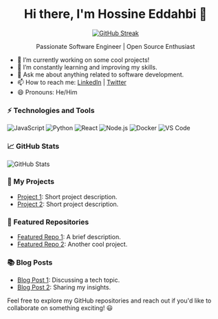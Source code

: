<h1 align="center">Hi there, I'm Hossine Eddahbi 👋</h1>
<p align="center">
  <a href="https://github.com/hossine" target="_blank">
    <img alt="GitHub Streak" src="https://github-readme-streak-stats.herokuapp.com/?user=hossine&theme=dark" />
  </a>
</p>

<p align="center">Passionate Software Engineer | Open Source Enthusiast</p>

- 🔭 I’m currently working on some cool projects!
- 🌱 I’m constantly learning and improving my skills.
- 💬 Ask me about anything related to software development.
- 📫 How to reach me: [LinkedIn](https://www.linkedin.com/in/hossine-eddahbi/) | [Twitter](https://twitter.com/hossine)
- 😄 Pronouns: He/Him

### ⚡ Technologies and Tools

<img src="https://img.shields.io/badge/Code-JavaScript-informational?style=flat&logo=javascript&color=F7DF1E" alt="JavaScript">
<img src="https://img.shields.io/badge/Code-Python-informational?style=flat&logo=python&color=3776AB" alt="Python">
<img src="https://img.shields.io/badge/Code-React-informational?style=flat&logo=react&color=61DAFB" alt="React">
<img src="https://img.shields.io/badge/Code-Node.js-informational?style=flat&logo=node.js&color=339933" alt="Node.js">
<img src="https://img.shields.io/badge/Tools-Docker-informational?style=flat&logo=docker&color=2496ED" alt="Docker">
<img src="https://img.shields.io/badge/Editor-VSCode-informational?style=flat&logo=visual-studio-code&color=007ACC" alt="VS Code">

### 📈 GitHub Stats

![GitHub Stats](https://github-readme-stats.vercel.app/api?username=hossine&show_icons=true&theme=dark)

### 🚀 My Projects

- [Project 1](https://github.com/hossine/project1): Short project description.
- [Project 2](https://github.com/hossine/project2): Short project description.

### 🌟 Featured Repositories

- [Featured Repo 1](https://github.com/hossine/featured-repo1): A brief description.
- [Featured Repo 2](https://github.com/hossine/featured-repo2): Another cool project.

### 📚 Blog Posts

- [Blog Post 1](https://dev.to/hossine/blog-post-1): Discussing a tech topic.
- [Blog Post 2](https://dev.to/hossine/blog-post-2): Sharing my insights.

Feel free to explore my GitHub repositories and reach out if you'd like to collaborate on something exciting! 😃

